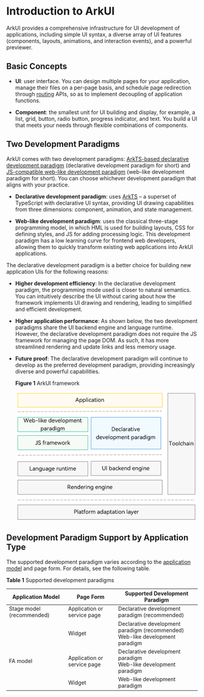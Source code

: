 # Introduction to ArkUI


ArkUI provides a comprehensive infrastructure for UI development of applications, including simple UI syntax, a diverse array of UI features (components, layouts, animations, and interaction events), and a powerful previewer.


## Basic Concepts

- **UI**: user interface. You can design multiple pages for your application, manage their files on a per-page basis, and schedule page redirection through [routing](arkts-routing.md) APIs, so as to implement decoupling of application functions.

- **Component**: the smallest unit for UI building and display, for example, a list, grid, button, radio button, progress indicator, and text. You build a UI that meets your needs through flexible combinations of components.


## Two Development Paradigms

ArkUI comes with two development paradigms: [ArkTS-based declarative development paradigm](arkts-ui-development-overview.md) (declarative development paradigm for short) and [JS-compatible web-like development paradigm](ui-js-overview.md) (web-like development paradigm for short). You can choose whichever development paradigm that aligns with your practice.

- **Declarative development paradigm**: uses [ArkTS](../quick-start/arkts-get-started.md) – a superset of TypeScript with declarative UI syntax, providing UI drawing capabilities from three dimensions: component, animation, and state management.

- **Web-like development paradigm**: uses the classical three-stage programming model, in which HML is used for building layouts, CSS for defining styles, and JS for adding processing logic. This development paradigm has a low learning curve for frontend web developers, allowing them to quickly transform existing web applications into ArkUI applications.

The declarative development paradigm is a better choice for building new application UIs for the following reasons:

- **Higher development efficiency**: In the declarative development paradigm, the programming mode used is closer to natural semantics. You can intuitively describe the UI without caring about how the framework implements UI drawing and rendering, leading to simplified and efficient development.

- **Higher application performance**: As shown below, the two development paradigms share the UI backend engine and language runtime. However, the declarative development paradigm does not require the JS framework for managing the page DOM. As such, it has more streamlined rendering and update links and less memory usage.

- **Future proof**: The declarative development paradigm will continue to develop as the preferred development paradigm, providing increasingly diverse and powerful capabilities.

  **Figure 1** ArkUI framework

  ![arkui-framework](figures/arkui-framework.png)


## Development Paradigm Support by Application Type

The supported development paradigm varies according to the [application model](../application-models/application-models.md) and page form. For details, see the following table.

  **Table 1** Supported development paradigms

| Application Model       | Page Form    | Supported Development Paradigm               |
| ----------- | -------- | ------------------------ |
| Stage model (recommended)| Application or service page| Declarative development paradigm (recommended)             |
|             | Widget      | Declarative development paradigm (recommended)<br>Web-like development paradigm|
| FA model       | Application or service page| Declarative development paradigm<br>Web-like development paradigm    |
|             | Widget      | Web-like development paradigm                |
